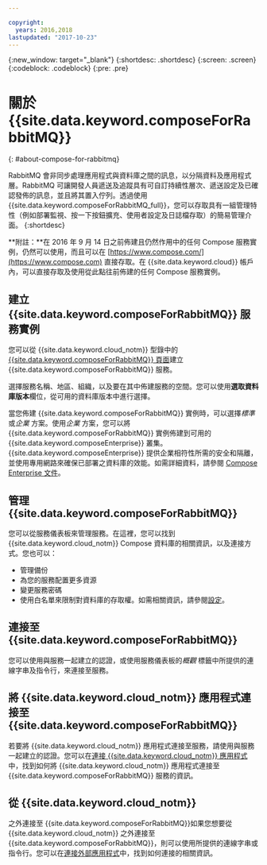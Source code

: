 ```yaml
---

copyright:
  years: 2016,2018
lastupdated: "2017-10-23"
---
```


{:new_window: target="_blank"}
{:shortdesc: .shortdesc}
{:screen: .screen}
{:codeblock: .codeblock}
{:pre: .pre}

# 關於 {{site.data.keyword.composeForRabbitMQ}}
{: #about-compose-for-rabbitmq}

RabbitMQ 會非同步處理應用程式與資料庫之間的訊息，以分隔資料及應用程式層。RabbitMQ 可讓開發人員遞送及追蹤具有可自訂持續性層次、遞送設定及已確認發佈的訊息，並且將其置入佇列。透過使用 {{site.data.keyword.composeForRabbitMQ_full}}，您可以存取具有一組管理特性（例如部署監視、按一下按鈕擴充、使用者設定及日誌檔存取）的簡易管理介面。
{:shortdesc}

**附註：**在 2016 年 9 月 14 日之前佈建且仍然作用中的任何 Compose 服務實例，仍然可以使用，而且可以在 [https://www.compose.com/](https://www.compose.com) 直接存取。在 {{site.data.keyword.cloud}} 帳戶內，可以直接存取及使用從此點往前佈建的任何 Compose 服務實例。

## 建立 {{site.data.keyword.composeForRabbitMQ}} 服務實例

您可以從 {{site.data.keyword.cloud_notm}} 型錄中的 [{{site.data.keyword.composeForRabbitMQ}} 頁面](https://console.{DomainName}/catalog/services/compose-for-rabbitmq/)建立 {{site.data.keyword.composeForRabbitMQ}} 服務。

選擇服務名稱、地區、組織，以及要在其中佈建服務的空間。您可以使用**選取資料庫版本**欄位，從可用的資料庫版本中進行選擇。

當您佈建 {{site.data.keyword.composeForRabbitMQ}} 實例時，可以選擇*標準* 或*企業* 方案。使用*企業* 方案，您可以將 {{site.data.keyword.composeForRabbitMQ}} 實例佈建到可用的 {{site.data.keyword.composeEnterprise}} 叢集。{{site.data.keyword.composeEnterprise}} 提供企業相符性所需的安全和隔離，並使用專用網路來確保已部署之資料庫的效能。如需詳細資料，請參閱 [Compose Enterprise 文件](../ComposeEnterprise/index.html)。

## 管理 {{site.data.keyword.composeForRabbitMQ}}

您可以從服務儀表板來管理服務。在這裡，您可以找到 {{site.data.keyword.cloud_notm}} Compose 資料庫的相關資訊，以及連接方式。您也可以：
- 管理備份 
- 為您的服務配置更多資源 
- 變更服務密碼
- 使用白名單來限制對資料庫的存取權。如需相關資訊，請參閱[設定](./dashboard-settings.html)。

## 連接至 {{site.data.keyword.composeForRabbitMQ}}

您可以使用與服務一起建立的認證，或使用服務儀表板的*概觀* 標籤中所提供的連線字串及指令行，來連接至服務。

## 將 {{site.data.keyword.cloud_notm}} 應用程式連接至 {{site.data.keyword.composeForRabbitMQ}}

若要將 {{site.data.keyword.cloud_notm}} 應用程式連接至服務，請使用與服務一起建立的認證。您可以在[連接 {{site.data.keyword.cloud_notm}} 應用程式](./connecting-bluemix-app.html)中，找到如何將 {{site.data.keyword.cloud_notm}} 應用程式連接至 {{site.data.keyword.composeForRabbitMQ}} 服務的資訊。

## 從 {{site.data.keyword.cloud_notm}}

 之外連接至 {{site.data.keyword.composeForRabbitMQ}}如果您想要從 {{site.data.keyword.cloud_notm}} 之外連接至 {{site.data.keyword.composeForRabbitMQ}}，則可以使用所提供的連線字串或指令行。您可以在[連接外部應用程式](./connecting-external.html)中，找到如何連接的相關資訊。
